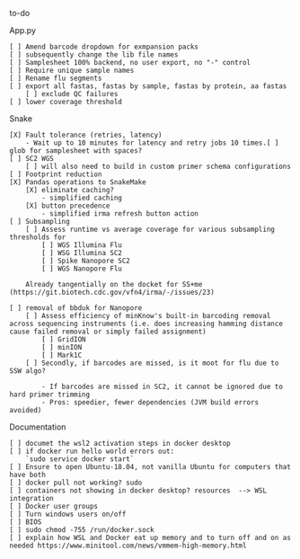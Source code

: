 to-do

App.py

    [ ] Amend barcode dropdown for exmpansion packs
    [ ] subsequently change the lib file names
    [ ] Samplesheet 100% backend, no user export, no "-" control
    [ ] Require unique sample names
    [ ] Rename flu segments
    [ ] export all fastas, fastas by sample, fastas by protein, aa fastas
        [ ] exclude QC failures
    [ ] lower coverage threshold
Snake

    [X] Fault tolerance (retries, latency)
        - Wait up to 10 minutes for latency and retry jobs 10 times.[ ] glob for samplesheet with spaces?
    [ ] SC2 WGS
        [ ] will also need to build in custom primer schema configurations
    [ ] Footprint reduction
    [X] Pandas operations to SnakeMake
	    [X] eliminate caching?
            - simplified caching
	    [X] button precedence
            - simplified irma refresh button action
    [ ] Subsampling
        [ ] Assess runtime vs average coverage for various subsampling thresholds for
	        [ ] WGS Illumina Flu
	        [ ] WSG Illumina SC2
	        [ ] Spike Nanopore SC2
	        [ ] WGS Nanopore Flu
	    
        Already tangentially on the docket for SS+me (https://git.biotech.cdc.gov/vfn4/irma/-/issues/23)

    [ ] removal of bbduk for Nanopore
	    [ ] Assess efficiency of minKnow's built-in barcoding removal across sequencing instruments (i.e. does increasing hamming distance cause failed removal or simply failed assignment)
		    [ ] GridION
		    [ ] minION
		    [ ] Mark1C
	    [ ] Secondly, if barcodes are missed, is it moot for flu due to SSW algo?
	    
            - If barcodes are missed in SC2, it cannot be ignored due to hard primer trimming
	        - Pros: speedier, fewer dependencies (JVM build errors avoided)

Documentation

    [ ] documet the wsl2 activation steps in docker desktop
    [ ] if docker run hello world errors out:
        `sudo service docker start`
    [ ] Ensure to open Ubuntu-18.04, not vanilla Ubuntu for computers that have both
    [ ] docker pull not working? sudo
    [ ] containers not showing in docker desktop? resources  --> WSL integration 
    [ ] Docker user groups
    [ ] Turn windows users on/off
    [ ] BIOS
    [ ] sudo chmod -755 /run/docker.sock
    [ ] explain how WSL and Docker eat up memory and to turn off and on as needed https://www.minitool.com/news/vmmem-high-memory.html 

